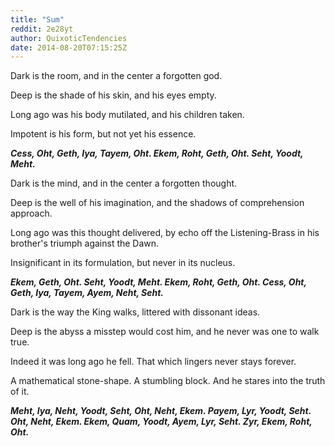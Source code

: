```yaml
---
title: "Sum"
reddit: 2e28yt
author: QuixoticTendencies
date: 2014-08-20T07:15:25Z
---
```


Dark is the room, and in the center a forgotten god. 

Deep is the shade of his skin, and his eyes empty.

Long ago was his body mutilated, and his children taken.

Impotent is his form, but not yet his essence.

***Cess, Oht, Geth, Iya, Tayem, Oht. Ekem, Roht, Geth, Oht. Seht, Yoodt, Meht.***

Dark is the mind, and in the center a forgotten thought.

Deep is the well of his imagination, and the shadows of comprehension approach.

Long ago was this thought delivered, by echo off the Listening-Brass in his brother's triumph against the Dawn.

Insignificant in its formulation, but never in its nucleus.

***Ekem, Geth, Oht. Seht, Yoodt, Meht. Ekem, Roht, Geth, Oht. Cess, Oht, Geth, Iya, Tayem, Ayem, Neht, Seht.***

Dark is the way the King walks, littered with dissonant ideas.

Deep is the abyss a misstep would cost him, and he never was one to walk true.

Indeed it was long ago he fell. That which lingers never stays forever.

A mathematical stone-shape. A stumbling block. And he stares into the truth of it.

***Meht, Iya, Neht, Yoodt, Seht, Oht, Neht, Ekem. Payem, Lyr, Yoodt, Seht. Oht, Neht, Ekem. Ekem, Quam, Yoodt, Ayem, Lyr, Seht. Zyr, Ekem, Roht, Oht.***
